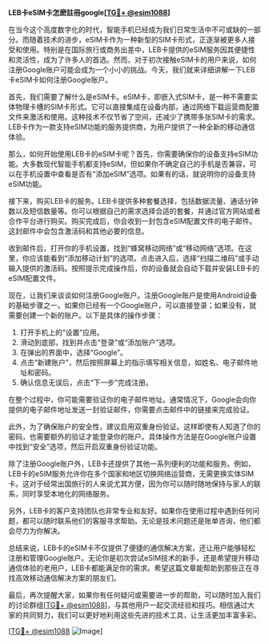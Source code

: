 **LEB卡eSIM卡怎麽註冊google[[TG💪+ @esim1088](https://t.me/s/esim1088)]**

在当今这个高度数字化的时代，智能手机已经成为我们日常生活中不可或缺的一部分。而随着技术的进步，eSIM卡作为一种新型的SIM卡形式，正逐渐被更多人接受和使用。特别是在国际旅行或商务出差中，LEB卡提供的eSIM服务因其便捷性和灵活性，成为了许多人的首选。然而，对于初次接触eSIM卡的用户来说，如何注册Google账户可能会成为一个小小的挑战。今天，我们就来详细讲解一下LEB卡eSIM卡如何注册Google账户。

首先，我们需要了解什么是eSIM卡。eSIM卡，即嵌入式SIM卡，是一种不需要实体物理卡槽的SIM卡形式。它可以直接集成在设备内部，通过网络下载运营商配置文件来激活和使用。这种技术不仅节省了空间，还减少了携带多张SIM卡的需求。LEB卡作为一款支持eSIM功能的服务提供商，为用户提供了一种全新的移动通信体验。

那么，如何开始使用LEB卡的eSIM卡呢？首先，你需要确保你的设备支持eSIM功能。大多数现代智能手机都支持eSIM，但如果你不确定自己的手机是否兼容，可以在手机设置中查看是否有“添加eSIM”选项。如果有的话，就说明你的设备支持eSIM功能。

接下来，购买LEB卡的服务。LEB卡提供多种套餐选择，包括数据流量、通话分钟数以及短信数量等。你可以根据自己的需求选择合适的套餐，并通过官方网站或者合作平台进行购买。购买完成后，你会收到一封包含eSIM配置文件的电子邮件。这封邮件中会包含激活码和其他必要的信息。

收到邮件后，打开你的手机设置，找到“蜂窝移动网络”或“移动网络”选项。在这里，你应该能看到“添加移动计划”的选项。点击进入后，选择“扫描二维码”或手动输入提供的激活码。按照提示完成操作后，你的设备就会自动下载并安装LEB卡的eSIM配置文件。

现在，让我们来谈谈如何注册Google账户。注册Google账户是使用Android设备的基础步骤之一。如果你已经有一个Google账户，可以直接登录；如果没有，就需要创建一个新的账户。以下是具体的操作步骤：

1. 打开手机上的“设置”应用。
2. 滑动到底部，找到并点击“登录”或“添加账户”选项。
3. 在弹出的界面中，选择“Google”。
4. 点击“新建账户”，然后按照屏幕上的指示填写相关信息，如姓名、电子邮件地址和密码。
5. 确认信息无误后，点击“下一步”完成注册。

在整个过程中，你可能需要验证你的电子邮件地址。通常情况下，Google会向你提供的电子邮件地址发送一封验证邮件，你需要点击邮件中的链接来完成验证。

此外，为了确保账户的安全性，建议启用双重身份验证。这样即使有人知道了你的密码，也需要额外的验证才能登录你的账户。具体操作方法是在Google账户设置中找到“安全”选项，然后开启双重身份验证功能。

除了注册Google账户外，LEB卡还提供了其他一系列便利的功能和服务。例如，LEB卡的eSIM服务允许你在多个国家和地区切换网络运营商，无需更换实体SIM卡。这对于经常出国旅行的人来说尤其方便，因为你可以随时随地保持与家人的联系，同时享受本地化的网络服务。

另外，LEB卡的客户支持团队也非常专业和友好。如果你在使用过程中遇到任何问题，都可以随时联系他们的客服寻求帮助。无论是技术问题还是账单咨询，他们都会尽力为你解决。

总结来说，LEB卡的eSIM卡不仅提供了便捷的通信解决方案，还让用户能够轻松注册和管理Google账户。无论你是初次尝试eSIM技术的新手，还是希望提升移动通信体验的老用户，LEB卡都能满足你的需求。希望这篇文章能帮助到那些正在寻找高效移动通信解决方案的朋友们。

最后，再次提醒大家，如果你有任何疑问或需要进一步的帮助，可以随时加入我们的讨论群组[[TG💪+ @esim1088](https://t.me/s/esim1088)]，与其他用户一起交流经验和技巧。相信通过大家的共同努力，我们可以更好地利用这些先进的技术工具，让生活更加丰富多彩。

[[TG💪+ @esim1088](https://t.me/s/esim1088) ![Image](https://i.postimg.cc/4NQfJmqS/Snipaste-2025-05-13-00-14-12.png)]